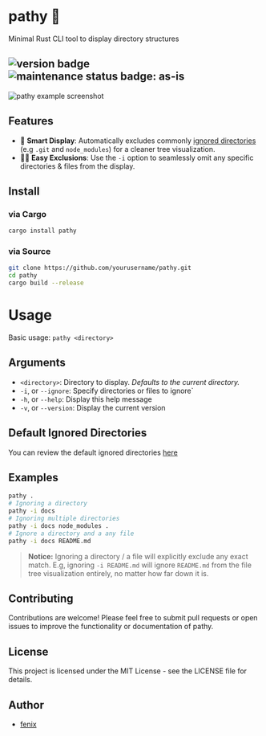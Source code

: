 # pathy 🦀
Minimal Rust CLI tool to display directory structures

![version badge](https://img.shields.io/crates/v/pathy?labelColor=%23e77823&color=%23002fff
)
![maintenance status badge: as-is](https://badgen.net/static/status/as-is/orange)
---
![pathy example screenshot](https://i.imgur.com/xiBe1yp.png)
## Features
- 🧠 **Smart Display**: Automatically excludes commonly [ignored directories](src/config.rs) (e.g `.git` and `node_modules`) for a cleaner tree visualization.
- 👨‍🦯 **Easy Exclusions**: Use the `-i` option to seamlessly omit any specific directories & files from the display.
## Install
### via Cargo
```sh
cargo install pathy
```
### via Source
```sh
git clone https://github.com/yourusername/pathy.git
cd pathy
cargo build --release
```

# Usage
Basic usage: `pathy <directory>`
## Arguments
- `<directory>`: Directory to display. _Defaults to the current directory._
- `-i`, or `--ignore`: Specify directories or files to ignore`
- `-h`, or `--help`: Display this help message
- `-v`, or `--version`: Display the current version
## Default Ignored Directories
You can review the default ignored directories [here](src/config.rs)
## Examples
```sh
pathy .
# Ignoring a directory
pathy -i docs
# Ignoring multiple directories
pathy -i docs node_modules .
# Ignore a directory and a any file 
pathy -i docs README.md
```
> **Notice:** Ignoring a directory / a file will explicitly exclude any exact match. E.g, ignoring `-i README.md` will ignore `README.md` from the file tree visualization entirely, no matter how far down it is.

## Contributing

Contributions are welcome! Please feel free to submit pull requests or open issues to improve the functionality or documentation of pathy.

## License

This project is licensed under the MIT License - see the LICENSE file for details.

## Author
- [fenix](https://github.com/fearandesire)
